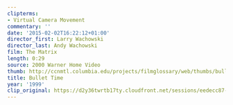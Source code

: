 ```yaml
---
clipterms:
- Virtual Camera Movement
commentary: ''
date: '2015-02-02T16:22:12+01:00'
director_first: Larry Wachowski
director_last: Andy Wachowski
film: The Matrix
length: 0:29
source: 2000 Warner Home Video
thumb: http://ccnmtl.columbia.edu/projects/filmglossary/web/thumbs/bullet_time.jpg
title: Bullet Time
year: '1999'
clip_original: https://d2y36twrtb17ty.cloudfront.net/sessions/eedecc87-592e-4b66-aae3-ae31015c4412/516082ef-9d4c-4090-bfa1-ae31015c441b-93f605e2-0360-4c1a-baa3-ae31015c5c27.mp4
---
```

